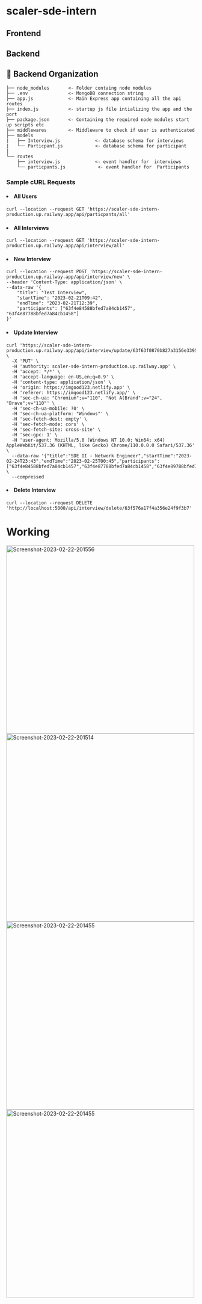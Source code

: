 # scaler-sde-intern


## Frontend


## Backend
📂 Backend Organization
------------

    ├── node_modules       <- Folder containg node modules 
    ├── .env               <- MongoDB connection string
    ├── app.js             <- Main Express app containing all the api routes
    ├── index.js           <- startup js file intializing the app and the port
    ├── package.json       <- Containing the required node modules start up scripts etc
    ├── middlewares        <- Middleware to check if user is authenticated
    ├── models
    |   ├── Interview.js             <- database schema for interviews
    |   └── Particpant.js            <- database schema for participant
    |
    └── routes
        ├── interview.js             <- event handler for  interviews
        └── particpants.js            <- event handler for  Participants

### Sample cURL Requests

#### <li> All Users</li>
``` 
curl --location --request GET 'https://scaler-sde-intern-production.up.railway.app/api/particpants/all' 
```

#### <li> All Interviews</li>
``` 
curl --location --request GET 'https://scaler-sde-intern-production.up.railway.app/api/interview/all'
```

#### <li>New Interview</li>
``` 
curl --location --request POST 'https://scaler-sde-intern-production.up.railway.app/api/interview/new' \
--header 'Content-Type: application/json' \
--data-raw '{
    "title": "Test Interview",
    "startTime": "2023-02-21T09:42",
    "endTime": "2023-02-21T12:39",
    "participants": ["63f4e84588bfed7a84cb1457", "63f4e87788bfed7a84cb1458"]
}'
```

#### <li>Update Interview</li>
``` 
curl 'https://scaler-sde-intern-production.up.railway.app/api/interview/update/63f63f0870b827a3156e3395' \
  -X 'PUT' \
  -H 'authority: scaler-sde-intern-production.up.railway.app' \
  -H 'accept: */*' \
  -H 'accept-language: en-US,en;q=0.9' \
  -H 'content-type: application/json' \
  -H 'origin: https://imgood123.netlify.app' \
  -H 'referer: https://imgood123.netlify.app/' \
  -H 'sec-ch-ua: "Chromium";v="110", "Not A(Brand";v="24", "Brave";v="110"' \
  -H 'sec-ch-ua-mobile: ?0' \
  -H 'sec-ch-ua-platform: "Windows"' \
  -H 'sec-fetch-dest: empty' \
  -H 'sec-fetch-mode: cors' \
  -H 'sec-fetch-site: cross-site' \
  -H 'sec-gpc: 1' \
  -H 'user-agent: Mozilla/5.0 (Windows NT 10.0; Win64; x64) AppleWebKit/537.36 (KHTML, like Gecko) Chrome/110.0.0.0 Safari/537.36' \
  --data-raw '{"title":"SDE II - Network Engineer","startTime":"2023-02-24T23:43","endTime":"2023-02-25T00:45","participants":["63f4e84588bfed7a84cb1457","63f4e87788bfed7a84cb1458","63f4e89788bfed7a84cb145a"]}' \
  --compressed
```

#### <li>Delete Interview</li>
``` 
curl --location --request DELETE 'http://localhost:5000/api/interview/delete/63f576a17f4a356e24f9f3b7'
```

# Working
<td valign="top"><img src="https://i.ibb.co/qnSrVrx/Screenshot-2023-02-22-201556.png" alt="Screenshot-2023-02-22-201556" border="0" width="500" /></td>
<td valign="top"><img src="https://i.ibb.co/h70H5LT/Screenshot-2023-02-22-201514.png" alt="Screenshot-2023-02-22-201514" border="0" width="500" /></td>
<td valign="top"><img src="https://i.ibb.co/GC8Km0w/Screenshot-2023-02-22-201455.png" alt="Screenshot-2023-02-22-201455" border="0" width="500" /></td>
<td valign="top"><img src="https://i.ibb.co/G5LQdcm/Whats-App-Image-2023-02-22-at-20-17-00.jpg" alt="Screenshot-2023-02-22-201455" border="0" width="500" /></td>

